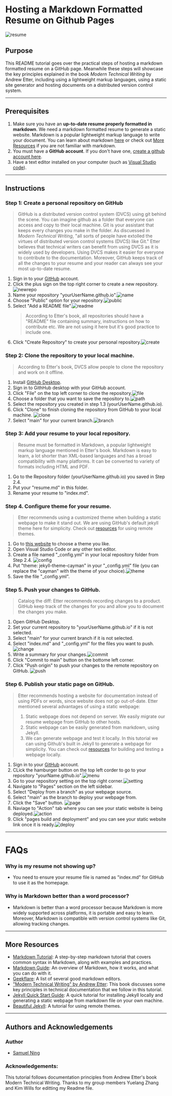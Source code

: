 # Hosting a Markdown Formatted Resume on Github Pages
![resume](assets/resume.gif)
## Purpose
This README tutorial goes over the practical steps of hosting a markdown formatted resume on a GitHub page. Meanwhile these steps will showcase the key principles explained in the book *Modern Technical Writing* by Andrew Etter, including using a lightweight markup languages, using a static site generator and hosting documents on a distributed version control system.

---
## Prerequisites
1. Make sure you have an **up-to-date resume properly formatted in markdown**. We need a markdown formatted resume to generate a static website. Markdown is a popular lightweight markup language to write your document. You can learn about markdown [here](https://www.markdowntutorial.com/) or check out [More Resources](#more-resources) if you are not familiar with markdown.
2. You must have a **GitHub account**. If you don't have one, [create a github account here](https://github.com).
3. Have a text editor installed on your computer (such as [Visual Studio code](https://code.visualstudio.com)).

---
## Instructions
### Step 1: Create a personal repository on GitHub
> GitHub is a distributed version control system (DVCS) using git behind the scene. You can imagine github as a folder that everyone can access and copy to their local machine. Git is your assistant that keeps every changes you make in the folder. As discuessed in *Modern Technical Writing*, "all sorts of people have extolled the virtues of distributed version control systems (DVCS) like Git." Etter believes that technical writers can benefit from using DVCS as it is widely used by developers. Using DVCS makes it easier for everyone to contribute to the documentation. Moreover, GitHub keeps track of all the changes to your resume and your reader can always see your most up-to-date resume.
1. Sign in to your [GitHub](https://github.com) account.
2. Click the plus sign on the top right corner to create a new repository.![newrepo](assets/newrepo.gif)
3. Name your repository "yourUserName.github.io".![name](assets/name.gif)
4. Choose "Public" option for your repository.![public](assets/public.png)
5. Select "Add a README file".![readme](assets/readme.png)
   > According to Etter's book, all repositories should have a "README" file containing summary, instructions on how to contribute etc. We are not using it here but it's good practice to include one.
6. Click "Create Repository" to create your personal repository.![create](assets/create.gif)

### Step 2: Clone the repository to your local machine.
> According to Etter's book, DVCS allow people to clone the repository and work on it offline. 
1. Install [GitHub Desktop](https://desktop.github.com). 
2. Sign in to GithHub desktop with your GitHub account. 
3. Click "File" on the top left corner to clone the repository.![file](assets/file.gif)
4. Choose a folder that you want to save the repository to.![path](assets/path.png)
5. Select the repository you created in step 1.3 \(yourUserName.github.io).
6. Click "Clone" to finish cloning the repository from GitHub to your local machine. ![clone](assets/clone.gif)
7. Select "main" for your current branch.![branch](assets/branch.png)

### Step 3: Add your resume to your local repository.
> Resume must be formatted in Markdown, a popular lightweight markup language mentioned in Etter's book. Markdown is easy to learn, a lot shorter than XML-based languages and has a broad compatibility with many platforms. It can be converted to variety of formats including HTML and PDF.
1. Go to the Repository folder \(yourUserName.github.io) you saved in Step 2.4.
2. Put your \"resume.md\" in this folder. 
3. Rename your resume to \"index.md\".

### Step 4. Configure theme for your resume.
> Etter recommends using a customized theme when building a static webpage to make it stand out. We are using GitHub's default jekyll theme here for simplicity. Check out [resources](#more-resources) for using remote themes.
1. Go to [this website](https://pages.github.com/themes/) to choose a theme you like. 
2. Open Visual Studio Code or any other text editor.
3. Create a file named "_config.yml" in your local repository folder from Step 2.4. ![config](assets/config.gif)
4. Put "theme: jekyll-theme-cayman" in your "_config.yml" file (you can replace the "cayman" with the theme of your choice).![theme](assets/theme.png)
5. Save the file "_config.yml".

### Step 5. Push your changes to GitHub.
> Catalog the diff: Etter recommends recording changes to a product. GitHub keep track of the changes for you and allow you to document the changes you make.
1. Open GitHub Desktop. 
2. Set your current repository to \"yourUserName.github.io\" if it is not selected.
3. Select "main" for your current branch if it is not selected.
4. Select \"index.md\" and "_config.yml" for the files you want to push.![change](assets/change.png)
5. Write a summary for your changes.![commit](assets/commit.gif)
6. Click "Commit to main" button on the bottome left corner.
7. Click "Push origin" to push your changes to the remote repository on GitHub. ![push](assets/push.gif)

### Step 6. Publish your static page on GitHub. 
> Etter recommends hosting a website for documentation instead of using PDFs or words, since website does not go out-of-date. Etter mentioned several advantages of using a static webpage:
> 1. Static webpage does not depend on server. We easily migrate our resume webpage from GitHub to other hosts.
> 2. Static webpage can be easily generated from markdown, using Jekyll. 
> 3. We can generate webpage and test it locally. In this tutorial we can using Github's built in Jekyll to generate a webpage for simplicity. You can check out [resources](#more-resources) for building and testing a webpage locally.
1. Sign in to your [GitHub](https://github.com) account.
2. CLick the hamburger button on the top left corder to go to your repository \"yourName.github.io\".![menu](assets/hamburger.gif)
3. Go to your repository setting on the top right corner.![setting](assets/setting.gif)
4. Navigate to "Pages" section on the left sidebar.
5. Select "Deploy from a branch" as your webpage source.
6. Select "main" as the branch to deploy your webpage from.
7. Click the "Save" button. ![page](assets/page.gif)
8. Naviage to "Action" tab where you can see your static website is being deployed.![action](assets/action.gif)
9.  Click "pages build and deployment" and you can see your static website link once it is ready.![deploy](assets/deploy.gif)

___
# FAQs
### Why is my resume not showing up?
* You need to ensure your resume file is named as "index.md" for GitHub to use it as the homepage. 

### Why is Markdown better than a word processor?
* Markdown is better than a word processor because Markdown is more widely supported across platforms, it is portable and easy to learn. Moreover, Markdown is compatible with version control systems like Git, allowing  tracking changes. 

---
## More Resources
- [Markdown Tutorial](https://www.markdowntutorial.com): A step-by-step markdown tutorial that covers common syntax in Markdown, along with examples and practices.
- [Markdown Guide](https://www.markdownguide.org/getting-started/): An overview of Markdown, how it works, and what you can do with it.
- [Geekflare](https://geekflare.com/best-markdown-editors/): A list of several good markdown editors.
- ["Modern Technical Writing" by Andrew Etter](https://www.amazon.com/Modern-Technical-Writing-Introduction-Documentation-ebook/dp/B01A2QL9SS): This book discusses some key principles in technical documentation that we follow in this tutorial.
- [Jekyll Quick Start Guide](https://jekyllrb.com/docs/): A quick tutorial for installing Jekyll locally and generating a static webpage from markdown file on your own machine.
- [Beautiful Jekyll](https://beautifuljekyll.com/getstarted/#install-steps-hard): A tutorial for using remote themes.
___
## Authors and Acknowledgements 
### Author
* [Samuel Ning](https://github.com/SamuelNing0/samuelning0.github.io)
### Acknowledgements:

This tutorial follows documentation principles from Andrew Etter's book Modern Technical Writing. Thanks to my group members Yuelang Zhang and Kim Wills for editting my Readme file. 
